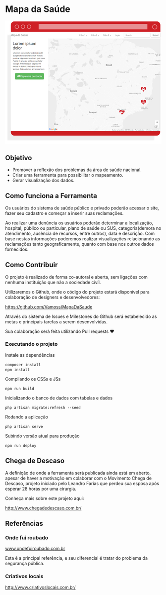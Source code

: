 # Mapa da Saúde
![Mapa da Saúde](screenshot.png)

## Objetivo
* Promover a reflexão dos problemas da área de saúde nacional.
* Criar uma ferramenta para possibilitar o mapeamento.
* Gerar visualização dos dados.

## Como funciona a Ferramenta
Os usuários do sistema de saúde público e privado poderão acessar o site, fazer seu cadastro e começar a inserir suas reclamações.

Ao realizar uma denúncia os usuários poderão determinar a localização, hospital, público ou particular, plano de saúde ou SUS, categoria(demora no atendimento, ausência de recursos, entre outros), data e descrição.
Com base nestas informações poderemos realizar visualizações relacionando as reclamações tanto geograficamente, quanto com base nos outros dados fornecidos.

## Como Contribuir
O projeto é realizado de forma co-autoral e aberta, sem ligações com nenhuma instituição que não a sociedade civíl.

Utilizaremos o Github, onde o código do projeto estará disponível para colaboração de designers e desenvolvedores:

https://github.com/Vamoss/MapaDaSaude

Através do sistema de Issues e Milestones do Github será estabelecido as metas e principais tarefas a serem desenvolvidas.

Sua colaboração será feita utilizando Pull requests ❤

### Executando o projeto
Instale as dependências

```
composer install
npm install
```

Compilando os CSSs e JSs

```
npm run build
```

Inicializando o banco de dados com tabelas e dados

```
php artisan migrate:refresh --seed
```

Rodando a aplicação

```
php artisan serve
```

Subindo versão atual para produção

```
npm run deploy
```

## Chega de Descaso
A definição de onde a ferramenta será publicada ainda está em aberto, apesar de haver a motivação em colaborar com o Movimento Chega de Descaso, projeto iniciado pelo Leandro Farias que perdeu sua esposa após esperar 28 horas por uma cirurgia.

Conheça mais sobre este projeto aqui:

http://www.chegadedescaso.com.br/

## Referências
### Onde fui roubado
www.ondefuiroubado.com.br

Esta é a principal referência, e seu diferencial é tratar do problema da segurança pública.

### Criativos locais
http://www.criativoslocais.com.br/

